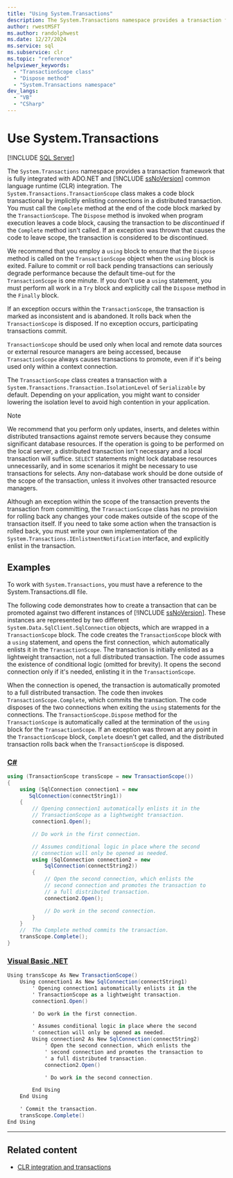 ```yaml
---
title: "Using System.Transactions"
description: The System.Transactions namespace provides a transaction framework that is fully integrated with ADO.NET and SQL Server CLR integration.
author: rwestMSFT
ms.author: randolphwest
ms.date: 12/27/2024
ms.service: sql
ms.subservice: clr
ms.topic: "reference"
helpviewer_keywords:
  - "TransactionScope class"
  - "Dispose method"
  - "System.Transactions namespace"
dev_langs:
  - "VB"
  - "CSharp"
---
```

# Use System.Transactions

[!INCLUDE [SQL Server](../../includes/applies-to-version/sqlserver.md)]

The `System.Transactions` namespace provides a transaction framework that is fully integrated with ADO.NET and [!INCLUDE [ssNoVersion](../../includes/ssnoversion-md.md)] common language runtime (CLR) integration. The `System.Transactions.TransactionScope` class makes a code block transactional by implicitly enlisting connections in a distributed transaction. You must call the `Complete` method at the end of the code block marked by the `TransactionScope`. The `Dispose` method is invoked when program execution leaves a code block, causing the transaction to be *discontinued* if the `Complete` method isn't called. If an exception was thrown that causes the code to leave scope, the transaction is considered to be discontinued.

We recommend that you employ a `using` block to ensure that the `Dispose` method is called on the `TransactionScope` object when the `using` block is exited. Failure to commit or roll back pending transactions can seriously degrade performance because the default time-out for the `TransactionScope` is one minute. If you don't use a `using` statement, you must perform all work in a `Try` block and explicitly call the `Dispose` method in the `Finally` block.

If an exception occurs within the `TransactionScope`, the transaction is marked as inconsistent and is abandoned. It rolls back when the `TransactionScope` is disposed. If no exception occurs, participating transactions commit.

`TransactionScope` should be used only when local and remote data sources or external resource managers are being accessed, because `TransactionScope` always causes transactions to promote, even if it's being used only within a context connection.

The `TransactionScope` class creates a transaction with a `System.Transactions.Transaction.IsolationLevel` of `Serializable` by default. Depending on your application, you might want to consider lowering the isolation level to avoid high contention in your application.

> [!NOTE]  
> We recommend that you perform only updates, inserts, and deletes within distributed transactions against remote servers because they consume significant database resources. If the operation is going to be performed on the local server, a distributed transaction isn't necessary and a local transaction will suffice. `SELECT` statements might lock database resources unnecessarily, and in some scenarios it might be necessary to use transactions for selects. Any non-database work should be done outside of the scope of the transaction, unless it involves other transacted resource managers.

Although an exception within the scope of the transaction prevents the transaction from committing, the `TransactionScope` class has no provision for rolling back any changes your code makes outside of the scope of the transaction itself. If you need to take some action when the transaction is rolled back, you must write your own implementation of the `System.Transactions.IEnlistmentNotification` interface, and explicitly enlist in the transaction.

## Examples

To work with `System.Transactions`, you must have a reference to the System.Transactions.dll file.

The following code demonstrates how to create a transaction that can be promoted against two different instances of [!INCLUDE [ssNoVersion](../../includes/ssnoversion-md.md)]. These instances are represented by two different `System.Data.SqlClient.SqlConnection` objects, which are wrapped in a `TransactionScope` block. The code creates the `TransactionScope` block with a `using` statement, and opens the first connection, which automatically enlists it in the `TransactionScope`. The transaction is initially enlisted as a lightweight transaction, not a full distributed transaction. The code assumes the existence of conditional logic (omitted for brevity). It opens the second connection only if it's needed, enlisting it in the `TransactionScope`.

When the connection is opened, the transaction is automatically promoted to a full distributed transaction. The code then invokes `TransactionScope.Complete`, which commits the transaction. The code disposes of the two connections when exiting the `using` statements for the connections. The `TransactionScope.Dispose` method for the `TransactionScope` is automatically called at the termination of the `using` block for the `TransactionScope`. If an exception was thrown at any point in the `TransactionScope` block, `Complete` doesn't get called, and the distributed transaction rolls back when the `TransactionScope` is disposed.

### [C#](#tab/csharp)

```csharp
using (TransactionScope transScope = new TransactionScope())
{
    using (SqlConnection connection1 = new
       SqlConnection(connectString1))
    {
        // Opening connection1 automatically enlists it in the
        // TransactionScope as a lightweight transaction.
        connection1.Open();

        // Do work in the first connection.

        // Assumes conditional logic in place where the second
        // connection will only be opened as needed.
        using (SqlConnection connection2 = new
            SqlConnection(connectString2))
        {
            // Open the second connection, which enlists the
            // second connection and promotes the transaction to
            // a full distributed transaction.
            connection2.Open();

            // Do work in the second connection.
        }
    }
    //  The Complete method commits the transaction.
    transScope.Complete();
}
```

### [Visual Basic .NET](#tab/vb)

```csharp
Using transScope As New TransactionScope()
    Using connection1 As New SqlConnection(connectString1)
        ' Opening connection1 automatically enlists it in the
        ' TransactionScope as a lightweight transaction.
        connection1.Open()

        ' Do work in the first connection.

        ' Assumes conditional logic in place where the second
        ' connection will only be opened as needed.
        Using connection2 As New SqlConnection(connectString2)
            ' Open the second connection, which enlists the
            ' second connection and promotes the transaction to
            ' a full distributed transaction.
            connection2.Open()

            ' Do work in the second connection.

        End Using
    End Using

    ' Commit the transaction.
    transScope.Complete()
End Using
```

---

## Related content

- [CLR integration and transactions](clr-integration-and-transactions.md)
